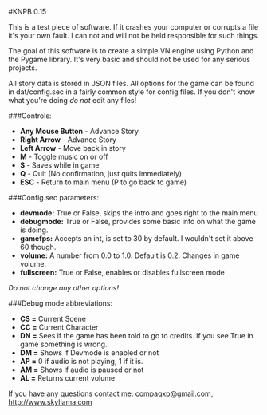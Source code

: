 #KNPB 0.15

This is a test piece of software. If it crashes your computer or corrupts a file
it's your own fault. I can not and will not be held responsible for such things.

The goal of this software is to create a simple VN engine using Python and the
Pygame library. It's very basic and should not be used for any serious projects.

All story data is stored in JSON files. All options for 
the game can be found in dat/config.sec in a fairly common style for config 
files. If you don't know what you're doing *do not* edit any files! 

###Controls:

* **Any Mouse Button** - Advance Story
* **Right Arrow** - Advance Story
* **Left Arrow** - Move back in story
* **M** - Toggle music on or off
* **S** - Saves while in game
* **Q** - Quit (No confirmation, just quits immediately)
* **ESC** - Return to main menu (P to go back to game)


###Config.sec parameters:

* **devmode:** True or False, skips the intro and goes right to the main menu
* **debugmode:** True or False, provides some basic info on what the game is doing.
* **gamefps:** Accepts an int, is set to 30 by default. I wouldn't set it above 60 though.
* **volume:** A number from 0.0 to 1.0. Default is 0.2. Changes in game volume.
* **fullscreen:** True or False, enables or disables fullscreen mode 

*Do not change any other options!*

###Debug mode abbreviations:

* **CS =** Current Scene
* **CC =** Current Character
* **DN =** Sees if the game has been told to go to credits. If you see True in game something is wrong.
* **DM =** Shows if Devmode is enabled or not
* **AP =** 0 if audio is not playing, 1 if it is.
* **AM =** Shows if audio is paused or not
* **AL =** Returns current volume

If you have any questions contact me: compaqxp@gmail.com, http://www.skyllama.com
